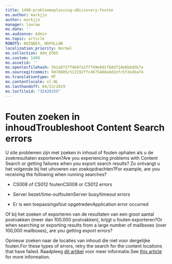 ```yaml
---
title: 1490-probleemoplossing-eDiscovery-fouten
ms.author: markjjo
author: markjjo
manager: lauraw
ms.date: ''
ms.audience: Admin
ms.topic: article
ROBOTS: NOINDEX, NOFOLLOW
localization_priority: Normal
ms.collection: Adm_O365
ms.custom: 1490
ms.assetid: ''
ms.openlocfilehash: 562a9727f4b6fa1fff49e8d1f8ddf1de6bbd5b7a
ms.sourcegitcommit: 9d78905c512192ffc4675468abd2efc5f2e4baf4
ms.translationtype: MT
ms.contentlocale: nl-NL
ms.lasthandoff: 04/23/2019
ms.locfileid: "32420155"
---
```

# <a name="troubleshoot-content-search-errors"></a><span data-ttu-id="3d863-102">Fouten zoeken in inhoud</span><span class="sxs-lookup"><span data-stu-id="3d863-102">Troubleshoot Content Search errors</span></span>

<span data-ttu-id="3d863-103">U site problemen zijn met zoeken in inhoud of fouten ophalen als u de zoekresultaten exporteren?</span><span class="sxs-lookup"><span data-stu-id="3d863-103">Are you experiencing problems with Content Search or getting failures when you export search results?</span></span>
<span data-ttu-id="3d863-104">Zo ontvangt u het volgende bij het uitvoeren van zoekopdrachten?</span><span class="sxs-lookup"><span data-stu-id="3d863-104">For example, are you receiving the following when running searches?</span></span>

- <span data-ttu-id="3d863-105">CS008 of CS012 fouten</span><span class="sxs-lookup"><span data-stu-id="3d863-105">CS008 or CS012 errors</span></span>

- <span data-ttu-id="3d863-106">Server bezet/time-outfouten</span><span class="sxs-lookup"><span data-stu-id="3d863-106">Server busy/timeout errors</span></span>

- <span data-ttu-id="3d863-107">Er is een toepassingsfout opgetreden</span><span class="sxs-lookup"><span data-stu-id="3d863-107">Application error occurred</span></span>

<span data-ttu-id="3d863-108">Of bij het zoeken of exporteren van de resultaten van een groot aantal postvakken (meer dan 100.000 postvakken), krijgt u fouten exporteren?</span><span class="sxs-lookup"><span data-stu-id="3d863-108">Or when searching or exporting results from a large number of mailboxes (over 100,000 mailboxes), are you getting export errors?</span></span>

<span data-ttu-id="3d863-109">Opnieuw zoeken naar de locaties van inhoud die niet voor dergelijke fouten.</span><span class="sxs-lookup"><span data-stu-id="3d863-109">For these types of errors, retry the search for the content locations that have failed.</span></span> <span data-ttu-id="3d863-110">Raadpleeg [dit artikel](https://docs.microsoft.com/office365/securitycompliance/retry-failed-content-search) voor meer informatie.</span><span class="sxs-lookup"><span data-stu-id="3d863-110">See  [this article](https://docs.microsoft.com/office365/securitycompliance/retry-failed-content-search) for more information.</span></span>
